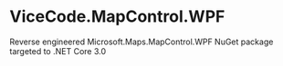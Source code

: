 # ViceCode.MapControl.WPF
Reverse engineered Microsoft.Maps.MapControl.WPF NuGet package targeted to .NET Core 3.0
